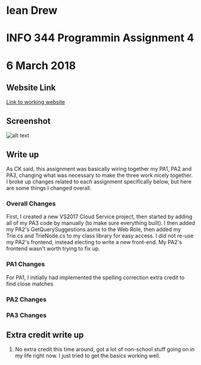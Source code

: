 # Iean Drew
# INFO 344 Programmin Assignment 4
# 6 March 2018

## Website Link
[Link to working website](https://www.google.com)

## Screenshot
![alt text](http://www.addictedtoibiza.com/wp-content/uploads/2012/12/example.png "Screenshot of running instance")

## Write up
As CK said, this assignment was basically wiring together my PA1, PA2 and PA3, changing what was necessary to make the three work nicely together. I broke up changes related to each assignment specifically below, but here are some things I changed overall.

### Overall Changes
First, I created a new VS2017 Cloud Service project, then started by adding all of my PA3 code by manually (to make sure everything built). I then added my PA2's GetQuerySuggestions.asmx to the Web Role, then added my Trie.cs and TrieNode.cs to my class library for easy access.
I did not re-use my PA2's frontend, instead electing to write a new front-end. My PA2's frontend wasn't worth trying to fix up.

### PA1 Changes
For PA1, I initially had implemented the spelling correction extra credit to find close matches
### PA2 Changes

### PA3 Changes

## Extra credit write up
1. No extra credit this time around, got a lot of non-school stuff going on in my life right now. I just tried to get the basics working well.